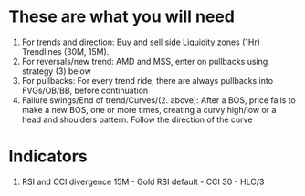 # These are what you will need

1. For trends and direction:
Buy and sell side Liquidity zones (1Hr)
Trendlines (30M, 15M).
2. For reversals/new trend:
AMD and MSS, enter on pullbacks using strategy (3) below
3. For pullbacks:
For every trend ride, there are always pullbacks into FVGs/OB/BB, before continuation
4. Failure swings/End of trend/Curves/(2. above):
After a BOS, price fails to make a new BOS, one or more times, creating a curvy high/low or a head and shoulders pattern. Follow the direction of the curve


# Indicators
1. RSI and CCI divergence 15M - Gold
RSI default _-_ CCI 30 - HLC/3
